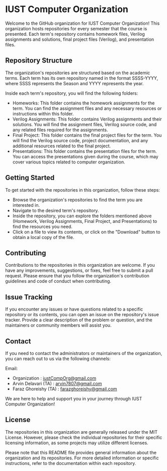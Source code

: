 IUST Computer Organization
=================================
Welcome to the GitHub organization for IUST Computer Organization! This organization hosts repositories for every semester that the course is presented. Each term's repository contains homework files, Verilog assignments and solutions, final project files (Verilog), and presentation files.

## Repository Structure
The organization's repositories are structured based on the academic terms. Each term has its own repository named in the format SSSS-YYYY, where SSSS represents the Season and YYYY represents the year.

Inside each term's repository, you will find the following folders:
- Homeworks: This folder contains the homework assignments for the term. You can find the assignment files and any necessary resources or instructions within this folder.
- Verilog Assignments: This folder contains Verilog assignments and their solutions. You will find the assignment files, Verilog source code, and any related files required for the assignments.
- Final Project: This folder contains the final project files for the term. You will find the Verilog source code, project documentation, and any additional resources related to the final project.
- Presentations: This folder contains the presentation files for the term. You can access the presentations given during the course, which may cover various topics related to computer organization.

## Getting Started
To get started with the repositories in this organization, follow these steps:
- Browse the organization's repositories to find the term you are interested in.
- Navigate to the desired term's repository.
- Inside the repository, you can explore the folders mentioned above (Homework, Verilog Assignments, Final Project, and Presentations) to find the resources you need.
- Click on a file to view its contents, or click on the "Download" button to obtain a local copy of the file.

## Contributing
Contributions to the repositories in this organization are welcome. If you have any improvements, suggestions, or fixes, feel free to submit a pull request. Please ensure that you follow the organization's contribution guidelines and code of conduct when contributing.

## Issue Tracking
If you encounter any issues or have questions related to a specific repository or its contents, you can open an issue on the repository's issue tracker. Provide a clear description of the problem or question, and the maintainers or community members will assist you.

## Contact
If you need to contact the administrators or maintainers of the organization, you can reach out to us via the following channels:

Email: 
- Organization : iustCompOrg@gmail.com 
- Arvin Delavari  (TA) : arvin7807@gmail.com
- Faraz Ghoreishy (TA) : farazghoreishy@gmail.com

We are here to help and support you in your journey through IUST Computer Organization!

## License
The repositories in this organization are generally released under the MIT License. However, please check the individual repositories for their specific licensing information, as some projects may utilize different licenses.

Please note that this README file provides general information about the organization and its repositories. For more detailed information or specific instructions, refer to the documentation within each repository.
